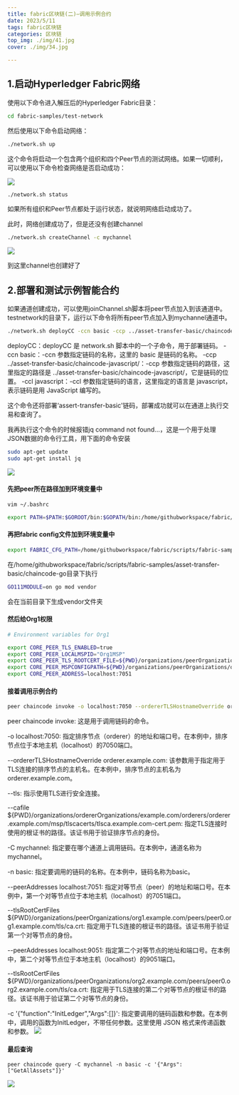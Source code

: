 ```yaml
---
title: fabric区块链(二)—调用示例合约
date: 2023/5/11
tags: fabric区块链
categories: 区块链
top_img: ./img/41.jpg
cover: ./img/34.jpg

---
```




## 1.启动Hyperledger Fabric网络


使用以下命令进入解压后的Hyperledger Fabric目录：

```bash
cd fabric-samples/test-network
```



然后使用以下命令启动网络：

```bash
./network.sh up
```

这个命令将启动一个包含两个组织和四个Peer节点的测试网络。如果一切顺利，可以使用以下命令检查网络是否启动成功：

![](./img/54.png)

```bash
./network.sh status
```



如果所有组织和Peer节点都处于运行状态，就说明网络启动成功了。



此时，网络创建成功了，但是还没有创建channel

```bash
./network.sh createChannel -c mychannel
```

![](./img/55.png)

到这里channel也创建好了

## 2.部署和测试示例智能合约

如果通道创建成功，可以使用joinChannel.sh脚本将peer节点加入到该通道中。testnetwork的目录下，运行以下命令将所有peer节点加入到mychannel通道中。

```bash
./network.sh deployCC -ccn basic -ccp ../asset-transfer-basic/chaincode-javascript/ -ccl javascript
```

deployCC：deployCC 是 network.sh 脚本中的一个子命令，用于部署链码。
-ccn basic：-ccn 参数指定链码的名称，这里的 basic 是链码的名称。
-ccp ../asset-transfer-basic/chaincode-javascript/：-ccp 参数指定链码的路径，这里指定的路径是 ../asset-transfer-basic/chaincode-javascript/，它是链码的位置。
-ccl javascript：-ccl 参数指定链码的语言，这里指定的语言是 javascript，表示链码是用 JavaScript 编写的。


这个命令还将部署‘assert-transfer-basic'链码，部署成功就可以在通道上执行交易和查询了。

我再执行这个命令的时候报错jq command not found...，这是一个用于处理JSON数据的命令行工具，用下面的命令安装

```bash
sudo apt-get update
sudo apt-get install jq
```

![](./img/56.png)



#### 先把peer所在路径加到环境变量中



```bash
vim ~/.bashrc

export PATH=$PATH:$GOROOT/bin:$GOPATH/bin:/home/githubworkspace/fabric/scripts/fabric-samples/bin
```



#### 再把fabric config文件加到环境变量中



```bash
export FABRIC_CFG_PATH=/home/githubworkspace/fabric/scripts/fabric-samples/config
```

在/home/githubworkspace/fabric/scripts/fabric-samples/asset-transfer-basic/chaincode-go目录下执行

```sh
GO111MODULE=on go mod vendor
```

会在当前目录下生成vendor文件夹

#### 然后给Org1权限

```sh
# Environment variables for Org1

export CORE_PEER_TLS_ENABLED=true
export CORE_PEER_LOCALMSPID="Org1MSP"
export CORE_PEER_TLS_ROOTCERT_FILE=${PWD}/organizations/peerOrganizations/org1.example.com/peers/peer0.org1.example.com/tls/ca.crt
export CORE_PEER_MSPCONFIGPATH=${PWD}/organizations/peerOrganizations/org1.example.com/users/Admin@org1.example.com/msp
export CORE_PEER_ADDRESS=localhost:7051
```



#### 接着调用示例合约

```sh
peer chaincode invoke -o localhost:7050 --ordererTLSHostnameOverride orderer.example.com --tls --cafile ${PWD}/organizations/ordererOrganizations/example.com/orderers/orderer.example.com/msp/tlscacerts/tlsca.example.com-cert.pem -C mychannel -n basic --peerAddresses localhost:7051 --tlsRootCertFiles ${PWD}/organizations/peerOrganizations/org1.example.com/peers/peer0.org1.example.com/tls/ca.crt --peerAddresses localhost:9051 --tlsRootCertFiles ${PWD}/organizations/peerOrganizations/org2.example.com/peers/peer0.org2.example.com/tls/ca.crt -c '{"function":"InitLedger","Args":[]}'
```


peer chaincode invoke: 这是用于调用链码的命令。

-o localhost:7050: 指定排序节点（orderer）的地址和端口号。在本例中，排序节点位于本地主机（localhost）的7050端口。

--ordererTLSHostnameOverride orderer.example.com: 该参数用于指定用于TLS连接的排序节点的主机名。在本例中，排序节点的主机名为orderer.example.com。

--tls: 指示使用TLS进行安全连接。

--cafile ${PWD}/organizations/ordererOrganizations/example.com/orderers/orderer.example.com/msp/tlscacerts/tlsca.example.com-cert.pem: 指定TLS连接时使用的根证书的路径。该证书用于验证排序节点的身份。

-C mychannel: 指定要在哪个通道上调用链码。在本例中，通道名称为mychannel。

-n basic: 指定要调用的链码的名称。在本例中，链码名称为basic。

--peerAddresses localhost:7051: 指定对等节点（peer）的地址和端口号。在本例中，第一个对等节点位于本地主机（localhost）的7051端口。

--tlsRootCertFiles ${PWD}/organizations/peerOrganizations/org1.example.com/peers/peer0.org1.example.com/tls/ca.crt: 指定用于TLS连接的根证书的路径。该证书用于验证第一个对等节点的身份。

--peerAddresses localhost:9051: 指定第二个对等节点的地址和端口号。在本例中，第二个对等节点位于本地主机（localhost）的9051端口。

--tlsRootCertFiles ${PWD}/organizations/peerOrganizations/org2.example.com/peers/peer0.org2.example.com/tls/ca.crt: 指定用于TLS连接的第二个对等节点的根证书的路径。该证书用于验证第二个对等节点的身份。

-c '{"function":"InitLedger","Args":[]}': 指定要调用的链码函数和参数。在本例中，调用的函数为InitLedger，不带任何参数。这里使用 JSON 格式来传递函数和参数。
![](./img/57.png)

#### 最后查询

```
peer chaincode query -C mychannel -n basic -c '{"Args":["GetAllAssets"]}'
```

![](./img/58.png)

